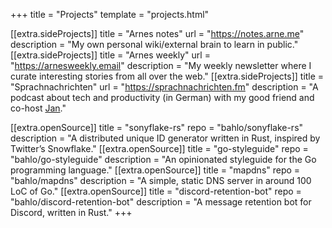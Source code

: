 +++
title = "Projects"
template = "projects.html"

[[extra.sideProjects]]
title = "Arnes notes"
url = "https://notes.arne.me"
description = "My own personal wiki/external brain to learn in public."
[[extra.sideProjects]]
title = "Arnes weekly"
url = "https://arnesweekly.email"
description = "My weekly newsletter where I curate interesting stories from all over the web."
[[extra.sideProjects]]
title = "Sprachnachrichten"
url = "https://sprachnachrichten.fm"
description = "A podcast about tech and productivity (in German) with my good friend and co-host [Jan](https://fruechtl.me)."

[[extra.openSource]]
title = "sonyflake-rs"
repo = "bahlo/sonyflake-rs"
description = "A distributed unique ID generator written in Rust, inspired by Twitter’s Snowflake."
[[extra.openSource]]
title = "go-styleguide"
repo = "bahlo/go-styleguide"
description = "An opinionated styleguide for the Go programming language."
[[extra.openSource]]
title = "mapdns"
repo = "bahlo/mapdns"
description = "A simple, static DNS server in around 100 LoC of Go."
[[extra.openSource]]
title = "discord-retention-bot"
repo = "bahlo/discord-retention-bot"
description = "A message retention bot for Discord, written in Rust."
+++